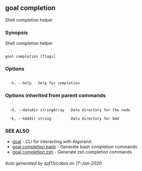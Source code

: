 ## goal completion



Shell completion helper



### Synopsis



Shell completion helper



```

goal completion [flags]

```



### Options



```

  -h, --help   help for completion

```



### Options inherited from parent commands



```

  -d, --datadir stringArray   Data directory for the node

  -k, --kmddir string         Data directory for kmd

```



### SEE ALSO



* [goal](../goal.md)	 - CLI for interacting with Algorand.
* [goal completion bash](../bash/)	 - Generate bash completion commands
* [goal completion zsh](../zsh/)	 - Generate zsh completion commands


###### Auto generated by spf13/cobra on 17-Jan-2020

